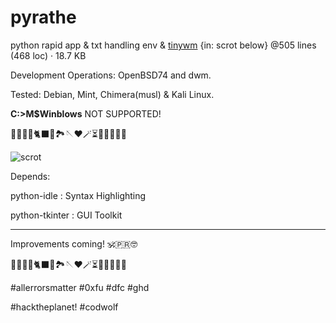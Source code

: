 # pyrathe
python rapid app &amp; txt handling env & [tinywm](https://www.github.com/hardkorebob/tinywm) {in: scrot below}
@505 lines (468 loc) · 18.7 KB

Development Operations: OpenBSD74 and dwm.

Tested: Debian, Mint, Chimera(musl) & Kali Linux.

**C:\>M$Winblows** NOT SUPPORTED!

🐡🐧🐍🐚🐈‍⬛🦤🏞🪡♥️🪄⏳️🎲🎯🧩🏅🎉

![scrot](https://github.com/hardkorebob/pyrhate/blob/main/scrot.png)

Depends:
  
  python-idle : Syntax Highlighting
  
  python-tkinter : GUI Toolkit

---

Improvements coming! 🕉🇵🇷🤓

🐡🐧🐍🐚🐈‍⬛🦤🏞🪡♥️🪄⏳️🎲🎯🧩🏅🎉

#allerrorsmatter #0xfu #dfc #ghd

#hacktheplanet! #codwolf
